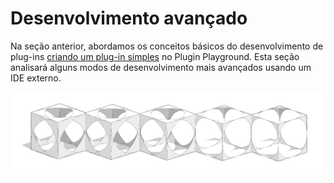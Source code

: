 # Desenvolvimento avançado

Na seção anterior, abordamos os conceitos básicos do desenvolvimento de plug-ins [criando um plug-in simples](../your-first-plugin/) no Plugin Playground. Esta seção analisará alguns modos de desenvolvimento mais avançados usando um IDE externo.

![](../../../.gitbook/assets/c22.PNG)

